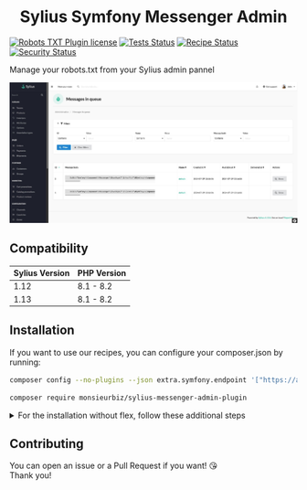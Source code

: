 <h1 align="center">Sylius Symfony Messenger Admin</h1>

[![Robots TXT Plugin license](https://img.shields.io/github/license/monsieurbiz/SyliusMessengerAdminPlugin?public)](https://github.com/monsieurbiz/SyliusMessengerAdminPlugin/blob/master/LICENSE.txt)
[![Tests Status](https://img.shields.io/github/actions/workflow/status/monsieurbiz/SyliusMessengerAdminPlugin/tests.yaml?branch=master&logo=github)](https://github.com/monsieurbiz/SyliusMessengerAdminPlugin/actions?query=workflow%3ATests)
[![Recipe Status](https://img.shields.io/github/actions/workflow/status/monsieurbiz/SyliusMessengerAdminPlugin/recipe.yaml?branch=master&label=recipes&logo=github)](https://github.com/monsieurbiz/SyliusMessengerAdminPlugin/actions?query=workflow%3ASecurity)
[![Security Status](https://img.shields.io/github/actions/workflow/status/monsieurbiz/SyliusMessengerAdminPlugin/security.yaml?branch=master&label=security&logo=github)](https://github.com/monsieurbiz/SyliusMessengerAdminPlugin/actions?query=workflow%3ASecurity)

Manage your robots.txt from your Sylius admin pannel

![Demo of the settings form to manage robots.txt content](docs/images/demo.jpg)

## Compatibility

| Sylius Version | PHP Version |
|---|---|
| 1.12 | 8.1 - 8.2 |
| 1.13 | 8.1 - 8.2 |

## Installation

If you want to use our recipes, you can configure your composer.json by running:

```bash
composer config --no-plugins --json extra.symfony.endpoint '["https://api.github.com/repos/monsieurbiz/symfony-recipes/contents/index.json?ref=flex/master","flex://defaults"]'
```

```bash
composer require monsieurbiz/sylius-messenger-admin-plugin
```

<details><summary>For the installation without flex, follow these additional steps</summary>
<p>

Change your `config/bundles.php` file to add this line for the plugin declaration:
```php
<?php

return [
    //..
    MonsieurBiz\SyliusMessengerAdminPlugin\MonsieurBizSyliusMessengerAdminPlugin::class => ['all' => true],
];  
```

Then create the config file in `config/packages/monsieurbiz_sylius_messenger_admin_plugin.yaml` :

```yaml
imports:
    resource: '@MonsieurBizSyliusMessengerAdminPlugin/Resources/config/config.yaml'
```

Finally import the routes in `config/routes/monsieurbiz_sylius_messenger_admin_plugin.yaml` : 

```yaml

```

</p>
</details>

## Contributing

You can open an issue or a Pull Request if you want! 😘  
Thank you!
